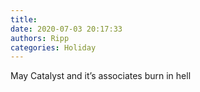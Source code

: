 ```yaml
---
title: 
date: 2020-07-03 20:17:33
authors: Ripp
categories: Holiday
---
```


 May Catalyst and it’s associates burn in hell